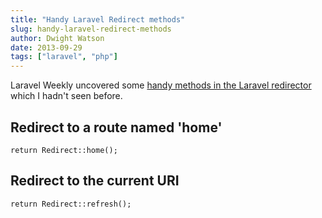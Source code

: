 ```yaml
---
title: "Handy Laravel Redirect methods"
slug: handy-laravel-redirect-methods
author: Dwight Watson
date: 2013-09-29
tags: ["laravel", "php"]
---
```


Laravel Weekly uncovered some [handy methods in the Laravel redirector](https://gist.github.com/driesvints/6681848) which I hadn't seen before.

## Redirect to a route named 'home'

    return Redirect::home();

## Redirect to the current URI

    return Redirect::refresh();
